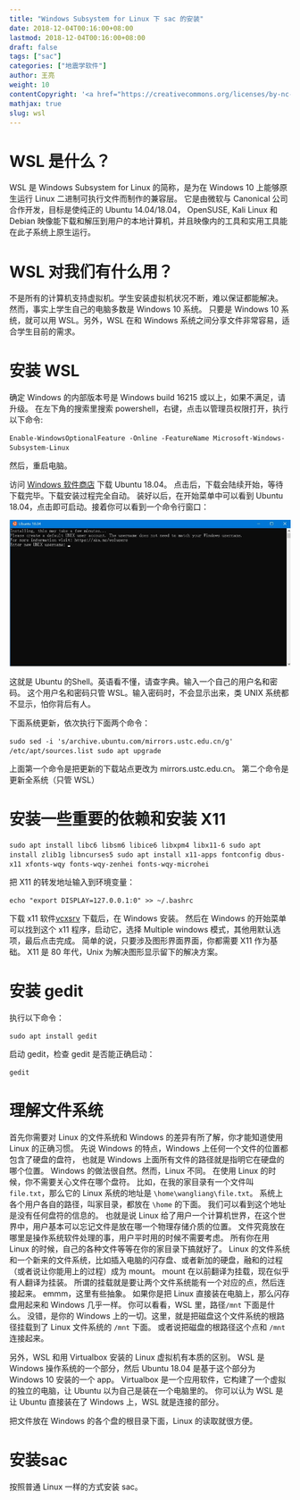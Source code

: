 ```yaml
---
title: "Windows Subsystem for Linux 下 sac 的安装"
date: 2018-12-04T00:16:00+08:00
lastmod: 2018-12-04T00:16:00+08:00
draft: false
tags: ["sac"]
categories: ["地震学软件"]
author: 王亮
weight: 10
contentCopyright: '<a href="https://creativecommons.org/licenses/by-nc-sa/4.0/deed.zh" rel="noopener" target="_blank">CC 4.0</a>'
mathjax: true
slug: wsl
---
```


# WSL 是什么？

WSL 是 Windows Subsystem for Linux 的简称，是为在 Windows 10 上能够原生运行 Linux 二进制可执行文件而制作的兼容层。
它是由微软与 Canonical 公司合作开发，目标是使纯正的 Ubuntu 14.04/18.04，
OpenSUSE, Kali Linux 和Debian 映像能下载和解压到用户的本地计算机，并且映像内的工具和实用工具能在此子系统上原生运行。

# WSL 对我们有什么用？

不是所有的计算机支持虚拟机。学生安装虚拟机状况不断，难以保证都能解决。
然而，事实上学生自己的电脑多数是 Windows 10 系统。
只要是 Windows 10 系统，就可以用 WSL。另外，WSL 在和 Windows 系统之间分享文件非常容易，适合学生目前的需求。

# 安装 WSL

确定 Windows 的内部版本号是 Windows build 16215 或以上，如果不满足，请升级。
在左下角的搜索里搜索 powershell，右键，点击以管理员权限打开，执行以下命令:

``
Enable-WindowsOptionalFeature -Online -FeatureName Microsoft-Windows-Subsystem-Linux
``

然后，重启电脑。

访问 [Windows 软件商店](https://www.microsoft.com/zh-cn/p/ubuntu-1804-lts/9n9tngvndl3q?activetab=pivot:overviewtab)
下载 Ubuntu 18.04。
点击后，下载会陆续开始，等待下载完毕。下载安装过程完全自动。
装好以后，在开始菜单中可以看到 Ubuntu 18.04，点击即可启动。接着你可以看到一个命令行窗口：

![pic](/media/2018120401.png)

这就是 Ubuntu 的Shell。英语看不懂，请查字典。输入一个自己的用户名和密码。
这个用户名和密码只管 WSL。输入密码时，不会显示出来，类 UNIX 系统都不显示，怕你背后有人。

下面系统更新，依次执行下面两个命令：

``
sudo sed -i 's/archive.ubuntu.com/mirrors.ustc.edu.cn/g' /etc/apt/sources.list
sudo apt upgrade
``

上面第一个命令是把更新的下载站点更改为 mirrors.ustc.edu.cn。
第二个命令是更新全系统（只管 WSL）

# 安装一些重要的依赖和安装 X11

``
sudo apt install libc6 libsm6 libice6 libxpm4 libx11-6
sudo apt install zlib1g libncurses5
sudo apt install x11-apps fontconfig dbus-x11 xfonts-wqy fonts-wqy-zenhei fonts-wqy-microhei
``

把 X11 的转发地址输入到环境变量：

``
echo "export DISPLAY=127.0.0.1:0" >> ~/.bashrc
``

下载 x11 软件[vcxsrv](https://nchc.dl.sourceforge.net/project/vcxsrv/vcxsrv/1.20.1.4/vcxsrv-64.1.20.1.4.installer.exe)
下载后，在 Windows 安装。
然后在 Windows 的开始菜单可以找到这个 x11 程序，启动它，选择 Multiple windows 模式，其他用默认选项，最后点击完成。
简单的说，只要涉及图形界面界面，你都需要 X11 作为基础。
X11 是 80 年代，Unix 为解决图形显示留下的解决方案。

# 安装 gedit

执行以下命令：

``
sudo apt install gedit
``

启动 gedit，检查 gedit 是否能正确启动：

``
gedit
``
# 理解文件系统

首先你需要对 Linux 的文件系统和 Windows 的差异有所了解，你才能知道使用 Linux 的正确习惯。
先说 Windows 的特点，Windows 上任何一个文件的位置都包含了硬盘的盘符，
也就是 Windows 上面所有文件的路径就是指明它在硬盘的哪个位置。
Windows 的做法很自然。然而，Linux 不同。
在使用 Linux 的时候，你不需要关心文件在哪个盘符。
比如，在我的家目录有一个文件叫 `file.txt`，那么它的 Linux 系统的地址是 `\home\wangliang\file.txt`。
系统上各个用户各自的路径，叫家目录，都放在 `\home` 的下面。
我们可以看到这个地址是没有任何盘符的信息的。
也就是说 Linux 给了用户一个计算机世界，在这个世界中，用户基本可以忘记文件是放在哪一个物理存储介质的位置。
文件究竟放在哪里是操作系统软件处理的事，用户平时用的时候不需要考虑。
所有你在用 Linux 的时候，自己的各种文件等等在你的家目录下搞就好了。
Linux 的文件系统和一个新来的文件系统，比如插入电脑的闪存盘、或者新加的硬盘，融和的过程（或者说让你能用上的过程）成为 mount。
mount 在以前翻译为挂载，现在似乎有人翻译为挂装。
所谓的挂载就是要让两个文件系统能有一个对应的点，然后连接起来。
emmm，这里有些抽象。
如果你是把 Linux 直接装在电脑上，那么闪存盘用起来和 Windows 几乎一样。
你可以看看，WSL 里，路径`/mnt` 下面是什么。
没错，是你的 Windows 上的一切。这里，就是把磁盘这个文件系统的根路径挂载到了 Linux 文件系统的 `/mnt` 下面。
或者说把磁盘的根路径这个点和 `/mnt` 连接起来。

另外，WSL 和用 Virtualbox 安装的 Linux 虚拟机有本质的区别。
WSL 是 Windows 操作系统的一个部分，然后 Ubuntu 18.04 是基于这个部分为 Windows 10 安装的一个 app。
Virtualbox 是一个应用软件，它构建了一个虚拟的独立的电脑，让 Ubuntu 以为自己是装在一个电脑里的。
你可以认为 WSL 是让 Ubuntu 直接装在了 Windows 上，WSL 就是连接的部分。

把文件放在 Windows 的各个盘的根目录下面，Linux 的读取就很方便。

# 安装sac

按照普通 Linux 一样的方式安装 sac。






